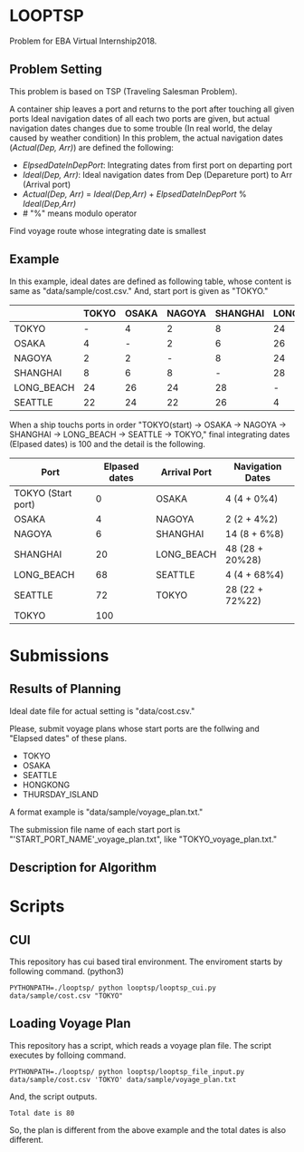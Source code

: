 # LOOPTSP
Problem for EBA Virtual Internship2018.

## Problem Setting
This problem is based on TSP (Traveling Salesman Problem).

A container ship leaves a port and returns to the port after touching all given ports
Ideal navigation dates of all each two ports are given, but actual navigation dates changes due to some trouble (In real world, the delay caused by weather condition) 
In this problem, the actual navigation dates (_Actual(Dep, Arr)_) are defined the following:

- _ElpsedDateInDepPort_: Integrating dates from first port on departing port
- _Ideal(Dep, Arr)_: Ideal navigation dates from Dep (Depareture port) to Arr (Arrival port)
- _Actual(Dep, Arr)_ = _Ideal(Dep,Arr)_ + _ElpsedDateInDepPort_ % _Ideal(Dep,Arr)_
- \# "%" means modulo operator

Find voyage route whose integrating date is smallest

## Example

In this example, ideal dates are defined as following table, whose content is same as "data/sample/cost.csv."
And, start port is given as "TOKYO."

|            | TOKYO | OSAKA | NAGOYA | SHANGHAI | LONG_BEACH | SEATTLE |
|------------|-------|-------|--------|----------|------------|---------|
| TOKYO      | -     | 4     | 2      | 8        | 24         | 22      |
| OSAKA      | 4     | -     | 2      | 6        | 26         | 24      |
| NAGOYA     | 2     | 2     | -      | 8        | 24         | 22      |
| SHANGHAI   | 8     | 6     | 8      | -        | 28         | 26      |
| LONG_BEACH | 24    | 26    | 24     | 28       | -          | 4       |
| SEATTLE    | 22    | 24    | 22     | 26       | 4          | -       |

When a ship touchs ports in order "TOKYO(start) -> OSAKA -> NAGOYA -> SHANGHAI -> LONG_BEACH -> SEATTLE -> TOKYO,"
final integrating dates (Elpased dates) is 100 and the detail is the following.

| Port               | Elpased dates | Arrival Port | Navigation Dates |
|--------------------|---------------|--------------|------------------|
| TOKYO (Start port) | 0             | OSAKA        | 4 (4 + 0%4)      |
| OSAKA              | 4             | NAGOYA       | 2 (2 + 4%2)      |
| NAGOYA             | 6             | SHANGHAI     | 14 (8 + 6%8)     |
| SHANGHAI           | 20            | LONG_BEACH   | 48 (28 + 20%28)  |
| LONG_BEACH         | 68            | SEATTLE      | 4 (4 + 68%4)     |
| SEATTLE            | 72            | TOKYO        | 28 (22 + 72%22)  |
| TOKYO              | 100           |              |                  |

# Submissions

## Results of Planning
Ideal date file for actual setting is "data/cost.csv."

Please, submit voyage plans whose start ports are the follwing and "Elapsed dates" of these plans.

- TOKYO
- OSAKA
- SEATTLE
- HONGKONG
- THURSDAY_ISLAND

A format example is "data/sample/voyage_plan.txt."

The submission file name of each start port is "'START\_PORT\_NAME'\_voyage\_plan.txt", like "TOKYO\_voyage\_plan.txt."

## Description for Algorithm


# Scripts

## CUI 
This repository has cui based tiral environment.
The enviroment starts by following command. (python3)

```
PYTHONPATH=./looptsp/ python looptsp/looptsp_cui.py data/sample/cost.csv "TOKYO"
````

## Loading Voyage Plan
This repository has a script, which reads a voyage plan file.
The script executes by folloing command.

```
PYTHONPATH=./looptsp/ python looptsp/looptsp_file_input.py data/sample/cost.csv 'TOKYO' data/sample/voyage_plan.txt
```

And, the script outputs.

```
Total date is 80
```

So, the plan is different from the above example and the total dates is also different.


